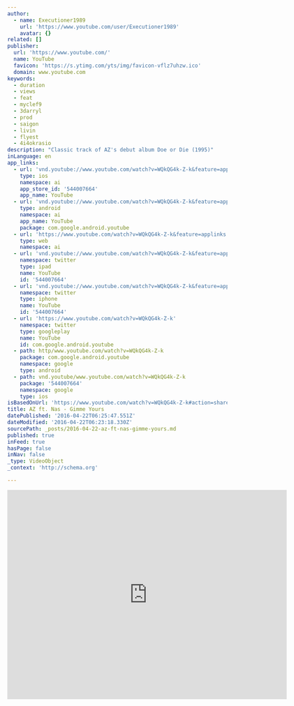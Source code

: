 ```yaml
---
author:
  - name: Executioner1989
    url: 'https://www.youtube.com/user/Executioner1989'
    avatar: {}
related: []
publisher:
  url: 'https://www.youtube.com/'
  name: YouTube
  favicon: 'https://s.ytimg.com/yts/img/favicon-vflz7uhzw.ico'
  domain: www.youtube.com
keywords:
  - duration
  - views
  - feat
  - myclef9
  - 3darryl
  - prod
  - saigon
  - livin
  - flyest
  - 4i4okrasio
description: "Classic track of AZ's debut album Doe or Die (1995)"
inLanguage: en
app_links:
  - url: 'vnd.youtube://www.youtube.com/watch?v=WQkQG4k-Z-k&feature=applinks'
    type: ios
    namespace: ai
    app_store_id: '544007664'
    app_name: YouTube
  - url: 'vnd.youtube://www.youtube.com/watch?v=WQkQG4k-Z-k&feature=applinks'
    type: android
    namespace: ai
    app_name: YouTube
    package: com.google.android.youtube
  - url: 'https://www.youtube.com/watch?v=WQkQG4k-Z-k&feature=applinks'
    type: web
    namespace: ai
  - url: 'vnd.youtube://www.youtube.com/watch?v=WQkQG4k-Z-k&feature=applinks'
    namespace: twitter
    type: ipad
    name: YouTube
    id: '544007664'
  - url: 'vnd.youtube://www.youtube.com/watch?v=WQkQG4k-Z-k&feature=applinks'
    namespace: twitter
    type: iphone
    name: YouTube
    id: '544007664'
  - url: 'https://www.youtube.com/watch?v=WQkQG4k-Z-k'
    namespace: twitter
    type: googleplay
    name: YouTube
    id: com.google.android.youtube
  - path: http/www.youtube.com/watch?v=WQkQG4k-Z-k
    package: com.google.android.youtube
    namespace: google
    type: android
  - path: vnd.youtube/www.youtube.com/watch?v=WQkQG4k-Z-k
    package: '544007664'
    namespace: google
    type: ios
isBasedOnUrl: 'https://www.youtube.com/watch?v=WQkQG4k-Z-k#action=share'
title: AZ ft. Nas - Gimme Yours
datePublished: '2016-04-22T06:25:47.551Z'
dateModified: '2016-04-22T06:23:18.330Z'
sourcePath: _posts/2016-04-22-az-ft-nas-gimme-yours.md
published: true
inFeed: true
hasPage: false
inNav: false
_type: VideoObject
_context: 'http://schema.org'

---
```

<iframe src="https://cdn.embedly.com/widgets/media.html?src=https%3A%2F%2Fwww.youtube.com%2Fembed%2FWQkQG4k-Z-k%3Ffeature%3Doembed&amp;url=https%3A%2F%2Fwww.youtube.com%2Fwatch%3Fv%3DWQkQG4k-Z-k&amp;image=https%3A%2F%2Fi.ytimg.com%2Fvi%2FWQkQG4k-Z-k%2Fhqdefault.jpg&amp;key=b7d04c9b404c499eba89ee7072e1c4f7&amp;type=text%2Fhtml&amp;schema=youtube" width="640" height="480" scrolling="no" frameborder="0" allowfullscreen="" style=""></iframe>